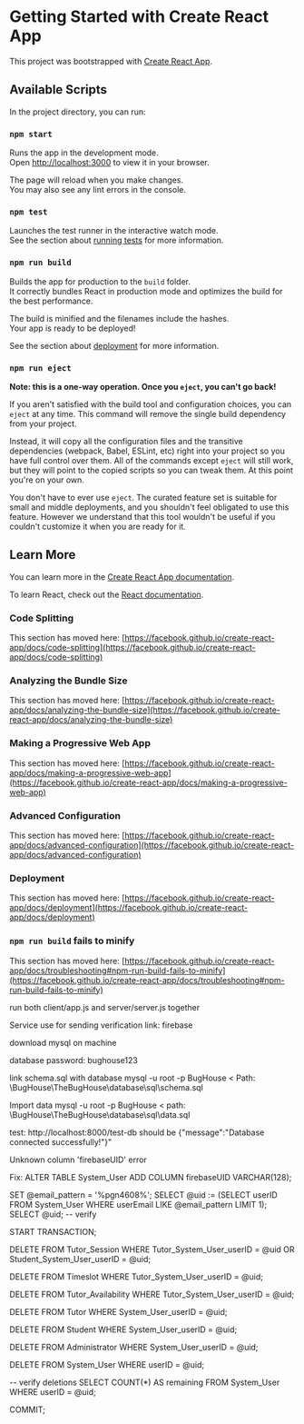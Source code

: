 # Getting Started with Create React App

This project was bootstrapped with [Create React App](https://github.com/facebook/create-react-app).

## Available Scripts

In the project directory, you can run:

### `npm start`

Runs the app in the development mode.\
Open [http://localhost:3000](http://localhost:3000) to view it in your browser.

The page will reload when you make changes.\
You may also see any lint errors in the console.

### `npm test`

Launches the test runner in the interactive watch mode.\
See the section about [running tests](https://facebook.github.io/create-react-app/docs/running-tests) for more information.

### `npm run build`

Builds the app for production to the `build` folder.\
It correctly bundles React in production mode and optimizes the build for the best performance.

The build is minified and the filenames include the hashes.\
Your app is ready to be deployed!

See the section about [deployment](https://facebook.github.io/create-react-app/docs/deployment) for more information.

### `npm run eject`

**Note: this is a one-way operation. Once you `eject`, you can't go back!**

If you aren't satisfied with the build tool and configuration choices, you can `eject` at any time. This command will remove the single build dependency from your project.

Instead, it will copy all the configuration files and the transitive dependencies (webpack, Babel, ESLint, etc) right into your project so you have full control over them. All of the commands except `eject` will still work, but they will point to the copied scripts so you can tweak them. At this point you're on your own.

You don't have to ever use `eject`. The curated feature set is suitable for small and middle deployments, and you shouldn't feel obligated to use this feature. However we understand that this tool wouldn't be useful if you couldn't customize it when you are ready for it.

## Learn More

You can learn more in the [Create React App documentation](https://facebook.github.io/create-react-app/docs/getting-started).

To learn React, check out the [React documentation](https://reactjs.org/).

### Code Splitting

This section has moved here: [https://facebook.github.io/create-react-app/docs/code-splitting](https://facebook.github.io/create-react-app/docs/code-splitting)

### Analyzing the Bundle Size

This section has moved here: [https://facebook.github.io/create-react-app/docs/analyzing-the-bundle-size](https://facebook.github.io/create-react-app/docs/analyzing-the-bundle-size)

### Making a Progressive Web App

This section has moved here: [https://facebook.github.io/create-react-app/docs/making-a-progressive-web-app](https://facebook.github.io/create-react-app/docs/making-a-progressive-web-app)

### Advanced Configuration

This section has moved here: [https://facebook.github.io/create-react-app/docs/advanced-configuration](https://facebook.github.io/create-react-app/docs/advanced-configuration)

### Deployment

This section has moved here: [https://facebook.github.io/create-react-app/docs/deployment](https://facebook.github.io/create-react-app/docs/deployment)

### `npm run build` fails to minify

This section has moved here: [https://facebook.github.io/create-react-app/docs/troubleshooting#npm-run-build-fails-to-minify](https://facebook.github.io/create-react-app/docs/troubleshooting#npm-run-build-fails-to-minify)



run both client/app.js and server/server.js together


Service use for sending verification link: firebase 

download mysql on machine

database password: bughouse123

link schema.sql with database
mysql -u root -p BugHouse < Path: \BugHouse\TheBugHouse\database\sql\schema.sql

Import data
mysql -u root -p BugHouse <  path: \BugHouse\TheBugHouse\database\sql\data.sql



test: http://localhost:8000/test-db
should be {"message":"Database connected successfully!"}"



Unknown column 'firebaseUID' error

Fix: ALTER TABLE System_User
ADD COLUMN firebaseUID VARCHAR(128);




SET @email_pattern = '%pgn4608%';
SELECT @uid := (SELECT userID FROM System_User WHERE userEmail LIKE @email_pattern LIMIT 1);
SELECT @uid; -- verify

START TRANSACTION;

DELETE FROM Tutor_Session
 WHERE Tutor_System_User_userID = @uid
    OR Student_System_User_userID = @uid;

DELETE FROM Timeslot
 WHERE Tutor_System_User_userID = @uid;

DELETE FROM Tutor_Availability
 WHERE Tutor_System_User_userID = @uid;

DELETE FROM Tutor
 WHERE System_User_userID = @uid;

DELETE FROM Student
 WHERE System_User_userID = @uid;

DELETE FROM Administrator
 WHERE System_User_userID = @uid;

DELETE FROM System_User
 WHERE userID = @uid;

-- verify deletions
SELECT COUNT(*) AS remaining FROM System_User WHERE userID = @uid;

COMMIT;



